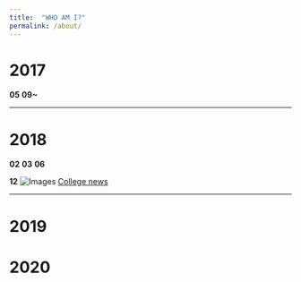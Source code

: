 ```yaml
---
title:	"WHO AM I?"
permalink: /about/
---
```


# 2017
**05**
**09~**
- - -
# 2018
**02**
**03**
**06**

**12**
![Images](https://wfile.kookmin.ac.kr/files-v2/14.jpg?type=image&id=f356a75078fec3aad9b370cb9f28a6da)
[College news](https://www.kookmin.ac.kr/site/ecampus/new/people/2637)
- - -
# 2019
# 2020
